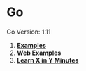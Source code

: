 # Go

Go Version: 1.11


1. __[Examples](./examples)__
2. __[Web Examples](./web-examples)__
3. __[Learn X in Y Minutes](./learnxinyminutes)__

